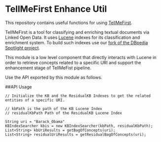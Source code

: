 # TellMeFirst Enhance Util

This repository contains useful functions for using
[TellMeFirst](https://github.com/TellMeFirst/TellMeFirst).

TellMeFirst is a tool for classifying and enriching
textual documents via Linked Open Data.
It uses [Lucene](http://lucene.apache.org/core/) indexes
for its classification and enrichment system. To build such
indexes use our [fork of the DBpedia Spotlight
project](https://github.com/TellMeFirst/dbpedia-spotlight/tree/tellmefirst).

This module is a low level component that directly interacts
with Lucene in order to retrieve concepts related to a specific
URI and support the enhancement stage of TellMeFist pipeline.

Use the API exported by this module as follows. 

##API Usage
	
	// Initialize the KB and the ResidualKB Indexes to get the related entities of a specific URI.
    
    // kbPath is the path of the KB Lucene Index
    // residualKbPath Path of the ResidualKB Lucene Index

    String uri = "Barack_Obama"
	KBIndexSearcher kbis = new KBIndexSearcher(kbPath, residualKbPath);
	List<String> kbUriResults = getBagOfConcepts(uri);
	List<String> residualUriResults = getResidualBagOfConcepts(uri);


